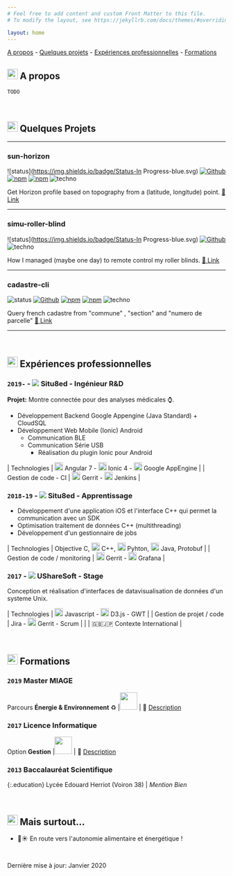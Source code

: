 ```yaml
---
# Feel free to add content and custom Front Matter to this file.
# To modify the layout, see https://jekyllrb.com/docs/themes/#overriding-theme-defaults

layout: home
---
```

<style>
  table {
    table-layout: fixed;
  }
</style>

<a href="#about">A propos</a> -
<a href="#projects">Quelques projets</a> -
<a href="#jobs">Expériences professionnelles</a> -
<a href="#education">Formations</a>

## <img id="about" src="https://akveo.github.io/eva-icons/outline/svg/person-outline.svg" height="24"> A propos

`TODO`

<br>

## <img id="projects" src="https://akveo.github.io/eva-icons/outline/svg/github-outline.svg" height="24"> Quelques Projets
___
### sun-horizon
![status](https://img.shields.io/badge/Status-In Progress-blue.svg)
[![Github](https://img.shields.io/badge/Jeremy38100/-sun--horizon-lightgrey.svg?logo=github)](https://github.com/Jeremy38100/sun-horizon)
[![npm](https://img.shields.io/npm/v/sun-horizon)](https://www.npmjs.com/package/sun-horizon)
[![npm](https://img.shields.io/npm/dt/sun-horizon)](https://www.npmjs.com/package/sun-horizon)
![techno](https://img.shields.io/badge/-TypeScript-blue.svg?logo=typescript)

Get Horizon profile based on topography from a (latitude, longitude) point.
[🔗 Link](https://github.com/Jeremy38100/sun-horizon)

___
### simu-roller-blind
![status](https://img.shields.io/badge/Status-In Progress-blue.svg)
[![Github](https://img.shields.io/badge/Jeremy38100/-simu--roller--blind-lightgrey.svg?logo=github)](https://github.com/Jeremy38100/simu-roller-blind)
![techno](https://img.shields.io/badge/-Bidouille-darkred.svg?logo=raspberry%20pi)

How I managed (maybe one day) to remote control my roller blinds.
[🔗 Link](https://github.com/Jeremy38100/simu-roller-blind)

___
### cadastre-cli

![status](https://img.shields.io/badge/Status-Stable-green.svg)
[![Github](https://img.shields.io/badge/Jeremy38100/-cadastre--cli-lightgrey.svg?logo=github)](https://github.com/Jeremy38100/cadastre-cli)
[![npm](https://img.shields.io/npm/v/cadastre-cli)](https://www.npmjs.com/package/cadastre-cli)
[![npm](https://img.shields.io/npm/dt/cadastre-cli)](https://www.npmjs.com/package/cadastre-cli)
![techno](https://img.shields.io/badge/-JavaScript-grey.svg?logo=javascript)

Query french cadastre from "commune" , "section" and "numero de parcelle"
[🔗 Link](https://github.com/Jeremy38100/cadastre-cli)

___

<br>

## <img id="jobs" src="https://akveo.github.io/eva-icons/outline/svg/attach-outline.svg" height="24"> Expériences professionnelles

### `2019-` - <img src="https://www.google.com/s2/favicons?domain=www.situ8ed.com"> Situ8ed - Ingénieur R&D

**Projet:**  Montre connectée pour des analyses médicales ⌚️.

 - Développement Backend Google Appengine (Java Standard) + CloudSQL
 - Développement Web Mobile (Ionic) Android
   - Communication BLE
   - Communication Série USB
     - Réalisation du plugin Ionic pour Android


| Technologies |  <img height="19" src="{{site.logo-angular}}"> Angular 7 -  <img height="19" src="{{site.logo-ionic}}"> Ionic 4 -  <img height="19" src="{{site.logo-appengine}}"> Google AppEngine |
| Gestion de code - CI | <img height="19" src="{{site.logo-gerrit}}"> Gerrit - <img height="19" src="{{site.logo-jenkins}}"> Jenkins |

### `2018-19` - <img src="https://www.google.com/s2/favicons?domain=www.situ8ed.com"> Situ8ed - Apprentissage

 - Développement d'une application iOS et l'interface C++ qui permet la communication avec un SDK
 - Optimisation traitement de données C++ (multithreading)
 - Développement d'un gestionnaire de jobs

| Technologies | Objective C, <img height="19" src="{{site.logo-cpp}}"> C++, <img height="19" src="{{site.logo-python}}"> Pyhton, <img height="19" src="{{site.logo-java}}"> Java, Protobuf |
| Gestion de code / monitoring | <img height="19" src="{{site.logo-gerrit}}"> Gerrit - <img height="19" src="{{site.logo-grafana}}"> Grafana |

### `2017` - <img src="https://www.google.com/s2/favicons?domain=www.usharesoft.com"> UShareSoft - Stage

Conception et réalisation d'interfaces de datavisualisation de données d'un systeme Unix.

| Technologies | <img height="19" src="{{site.logo-js}}"> Javascript - <img height="19" src="{{site.logo-d3}}"> D3.js - GWT |
| Gestion de projet / code | Jira - <img height="19" src="{{site.logo-gerrit}}"> Gerrit - Scrum |
| | 🇬🇧🇯🇵 Contexte International |

<br>

## <img id="education" src="https://akveo.github.io/eva-icons/outline/svg/award-outline.svg" height="24"> Formations

### `2019` Master MIAGE

Parcours **Énergie & Environnement** ♻️ |<img src="{{site.logo-uga}}" height="40"> | 🔗 [Description](http://formations.univ-grenoble-alpes.fr/fr/catalogue/master-XB/sciences-technologies-sante-STS/master-methodes-informatiques-appliquees-a-la-gestion-des-entreprises-miage-program-master-miage.html)

### `2017` Licence Informatique

Option **Gestion** |<img src="{{site.logo-uga}}" height="40"> | 🔗 [Description](https://im2ag.univ-grenoble-alpes.fr/parcours-miage/licence-informatique-parcours-miage-111024.kjsp)


### `2013` Baccalauréat Scientifique

{:.education}
Lycée Edouard Herriot (Voiron 38) | _Mention Bien_

<br>

## <img id="finaly" src="https://akveo.github.io/eva-icons/outline/svg/heart-outline.svg" height="24"> Mais surtout...

- 🥕☀️ En route vers l'autonomie alimentaire et énergétique !

<br>

Dernière mise à jour: Janvier 2020